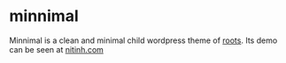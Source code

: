 minnimal
========

Minnimal is a clean and minimal child wordpress theme of [roots](http://www.rootstheme.com/). Its demo can be seen at [nitinh.com](http://www.nitinh.com)

